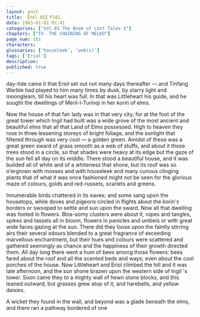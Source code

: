 ```yaml
---
layout: post
title: 【Vol.01】P101.
date: 1983-01-01 01:41
categories: ["Vol.01 The Book of Lost Tales I"]
chapters: ["IV. THE CHAINING OF MELKO"]
page_num: 101
characters: 
glossaries: ['houseleek', 'web(s)']
tags: ['Eriol']
description: 
published: true
---
```


<p style="text-indent: 0;">
day-tide came it that Eriol set out not many days thereafter — and Tinfang Warble had played to him many times by dusk, by starry light and moongleam, till his heart was full. In that was Littleheart his guide, and he sought the dwellings of Meril-i-Turinqi in her <I>korin</I> of elms.
</p>

Now the house of that fair lady was in that very city, for at the foot of the great tower which Ingil had built was a wide grove of the most ancient and beautiful elms that all that Land of Elms possessed. High to heaven they rose in three lessening storeys of bright foliage, and the sunlight that filtered through was very cool — a golden green. Amidst of these was a great green sward of grass smooth as a web of stuffs, and about it those trees stood in a circle, so that shades were heavy at its edge but the gaze of the sun fell all day on its middle. There stood a beautiful house, and it was builded all of white and of a whiteness that shone, but its roof was so o'ergrown with mosses and with houseleek and many curious clinging plants that of what it was once fashioned might not be seen for the glorious maze of colours, golds and red-russets, scarlets and greens.

Innumerable birds chattered in its eaves; and some sang upon the housetops, while doves and pigeons circled in flights about the <I>korin's</I> borders or swooped to settle and sun upon the sward. Now all that dwelling was footed in flowers. Blos-somy clusters were about it, ropes and tangles, spikes and tassels all in bloom, flowers in panicles and umbels or with great wide faces gazing at the sun. There did they loose upon the faintly stirring airs their several odours blended to a great fragrance of exceeding marvellous enchantment, but their hues and colours were scattered and gathered seemingly as chance and the happiness of their growth directed them. All day long there went a hum of bees among those flowers: bees fared about the roof and all the scented beds and ways; even about the cool porches of the house. Now Littleheart and Eriol climbed the hill and it was late afternoon, and the sun shone brazen upon the western side of Ingil 's tower. Soon came they to a mighty wall of hewn stone blocks, and this leaned outward, but grasses grew atop of it, and harebells, and yellow daisies.

A wicket they found in the wall, and beyond was a glade beneath the elms, and there ran a pathway bordered of one

